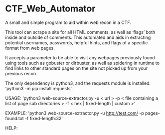 # CTF_Web_Automator
A small and simple program to aid within web recon in a CTF.

This tool can scrape a site for all HTML comments, as well as ‘flags’ both inside and outside of comments. This automated and aids in extracting potential usernames, passwords, helpful hints, and flags of a specific format from web pages.

It accepts a parameter to be able to visit any webpages previously found using tools such as gobuster or dirbuster, as well as spidering in runtime to find links to other standard pages on the site not picked up from your previous recon. 

The only dependency is python3, and the requests module is installed: 'python3 -m pip install requests'.

USAGE: 
'python3 web-source-extractor.py -u < url > -p < file containing a list of page sub directories > -f < hex | fixed-length | custom >'

EXAMPLE:
'python3 web-source-extractor.py -u http://test.com/ -p pages-found.txt -f fixed-length:32'

HELP:



